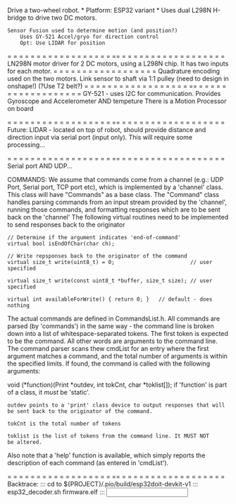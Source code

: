 
Drive a two-wheel robot. 
    * Platform: ESP32 variant
    * Uses dual L298N H-bridge to drive two DC motors.

    Sensor Fusion used to determine motion (and position?)
        Uses GY-521 Accel/gryo for direction control
        Opt: Use LIDAR for position

= = = = = = = = = = = = = = = = = = == = = = = = = = = = = = = = = = = = =
LN298N motor driver for 2 DC motors, using a L298N chip. 
It has two inputs for each motor.
= = = = = = = = = = = = = = = = = =
Quadrature encoding used on the two motors. Link sensor to shaft
via 1:1 pulley (need to design in onshape!) (?Use T2 belt?)
= = = = = = = = = = = = = = = = = = == = = = = = = = = = = = = = = = = = =
GY-521 - uses I2C for communication. Provides Gyroscope and  Accelerometer
    AND tempeture      There is a Motion Processor on board

= = = = = = = = = = = = = = = = = = == = = = = = = = = = = = = = = = = = =
Future: LIDAR - located on top of robot, should provide distance and direction
    input via serial port (input only).   This will require some processing...

= = = = = = = = = = = = = = = = = = == = = = = = = = = = = = = = = = = = =
Serial port AND UDP...

COMMANDS:
We assume that commands come from a channel (e.g.: UDP Port, Serial port, TCP port etc),
which is implemented by a 'channel' class.   This class will have "Commands" as a base class. 
    The "Command" class handles parsing commands from an input stream provided by the 'channel',
    running those commands, and formatting responses which are to be sent back on the
    'channel'
    The following virtual routines need to be implemented to send responses
   back to the originator

    // Determine if the argument indicates 'end-of-command'
    virtual bool isEndOfChar(char ch);

    // Write repsponses back to the originator of the command
    virtual size_t write(uint8_t) = 0;                        // user specified

    virtual size_t write(const uint8_t *buffer, size_t size); // user specified

    virtual int availableForWrite() { return 0; }   // default - does nothing

The actual commands are defined in CommandsList.h. All commands are parsed
(by 'commands') in the same way - the command line is broken down into
a list of whitespace-separated tokens. The first token is expected to be the
command. All other words are arguments to the command line. 
The command parser scans thew cmdList for an entry where the first argument 
matches a command, and the total number of arguments is within the specified
limits. If found, the command is called with the following arguments:

void (*function)(Print *outdev, int tokCnt, char *toklist[]);
    if 'function' is part of a class, it *must* be 'static'.

    outdev points to a 'print' class device to output responses that will
    be sent back to the originator of the command.

    tokCnt is the total number of tokens

    toklist is the list of tokens from the command line. It MUST NOT 
    be altered.

Also note that a 'help' function is available, which simply reports the description
of each command (as entered in 'cmdList').

= = = = = = = = = = = = = = = = = = == = = = = = = = = = = = = = = = = = =
Backtrace:
   ::: cd to ${PROJECT}/.pio/build/esp32doit-devkit-v1
   ::: esp32_decoder.sh firmware.elf
   ::: <input backtrace line>
   


   